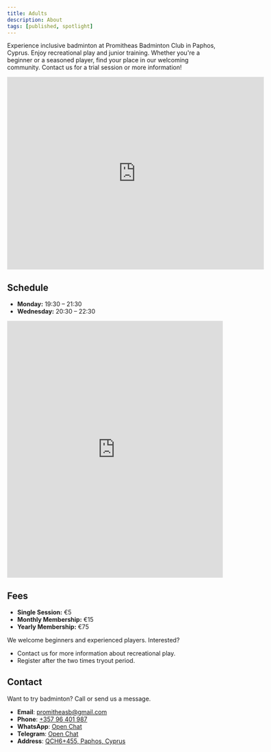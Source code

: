 ```yaml
---
title: Adults
description: About
tags: [published, spotlight]
---
```


Experience inclusive badminton at Promitheas Badminton Club in Paphos, Cyprus. Enjoy recreational play and junior training. Whether you're a beginner or a seasoned player, find your place in our welcoming community. Contact us for a trial session or more information!

<iframe loading="lazy" title="promitheas google maps location" src="https://www.google.com/maps/embed?pb=!1m14!1m8!1m3!1d30969.00727662486!2d32.38969882402512!3d34.78775045525753!3m2!1i1024!2i768!4f13.1!3m3!1m2!1s0x14e706f987855cfd%3A0x1c8bf15674db946f!2sPromitheas%20Badminton%20Club!5e0!3m2!1sen!2s!4v1682168635664!5m2!1sen!2s" width="600" height="450" style="border:0" allowfullscreen="" referrerpolicy="no-referrer-when-downgrade"></iframe>

## Schedule

- **Monday:** 19:30 – 21:30
- **Wednesday:** 20:30 – 22:30

<iframe loading="lazy" title="Adults Calendar" src="https://calendar.google.com/calendar/embed?src=d0dc61182ea51b9e4df978b26caac2ee050a96c42c3c0ecb854765cac72db29e%40group.calendar.google.com&amp;ctz=Asia%2FNicosia&amp;hl={{lang}}&mode=AGENDA" style="border:0" width="100%" height="600" frameborder="0" scrolling="no"></iframe>

## Fees

- **Single Session:** €5
- **Monthly Membership:** €15
- **Yearly Membership:** €75

We welcome beginners and experienced players. Interested?

- Contact us for more information about recreational play.
- Register after the two times tryout period.

## Contact

Want to try badminton? Call or send us a message.

- **Email**: [promitheasb@gmail.com](mailto:promitheasb@gmail.com)
- **Phone**: [+357 96 401 987](tel:+35796401987)
- **WhatsApp**: [Open Chat](https://wa.me/35796401987)
- **Telegram**: [Open Chat](https://t.me/bigfont)
- **Address**: [QCH6+455, Paphos, Cyprus](https://www.google.com/maps/dir/?api=1&destination=Promitheas+Badminton+Club)
